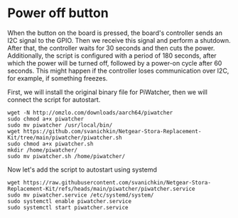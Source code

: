 # Power off button

When the button on the board is pressed, the board's controller sends an I2C signal to the GPIO. Then we receive this signal and perform a shutdown. After that, the controller waits for 30 seconds and then cuts the power. Additionally, the script is configured with a period of 180 seconds, after which the power will be turned off, followed by a power-on cycle after 60 seconds. This might happen if the controller loses communication over I2C, for example, if something freezes.

First, we will install the original binary file for PiWatcher, then we will connect the script for autostart.

```
wget -N http://omzlo.com/downloads/aarch64/piwatcher
sudo chmod a+x piwatcher
sudo mv piwatcher /usr/local/bin/
wget https://github.com/svanichkin/Netgear-Stora-Replacement-Kit/tree/main/piwatcher/piwatcher.sh
sudo chmod a+x piwatcher.sh
mkdir /home/piwatcher/
sudo mv piwatcher.sh /home/piwatcher/
```

Now let's add the script to autostart using systemd
```
wget https://raw.githubusercontent.com/svanichkin/Netgear-Stora-Replacement-Kit/refs/heads/main/piwatcher/piwatcher.service
sudo mv piwatcher.service /etc/systemd/system/
sudo systemctl enable piwatcher.service
sudo systemctl start piwatcher.service
```


